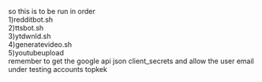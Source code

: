 so this is to be run in order<br>
1)redditbot.sh<br>
2)ttsbot.sh<br>
3)ytdwnld.sh<br>
4)generatevideo.sh<br>
5)youtubeupload<br>
remember to get the google api json client_secrets and allow the user email under testing accounts topkek<br>
